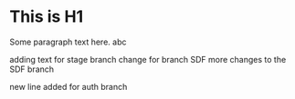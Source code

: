 # This is H1

Some paragraph text here. 
abc



adding text for stage branch 
change for branch SDF
more changes to the SDF branch 

new line added for auth branch 